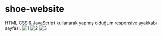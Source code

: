 # shoe-website
HTML CSS &amp; JavaScript kullanarak yapmış olduğum responsive ayakkabı sayfası.
![1](https://user-images.githubusercontent.com/76431780/210173074-d8e30e18-d51d-4677-be47-e1b31aa48a06.jpg)
![2](https://user-images.githubusercontent.com/76431780/210173035-f2a3bf1d-a720-4e17-be13-6e893ce892c0.jpg)
![3](https://user-images.githubusercontent.com/76431780/210173037-25ffe935-16bb-4a32-ac0f-bb825c3a2a49.jpg)
